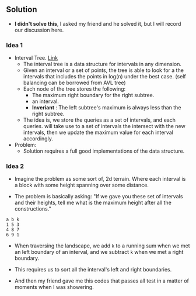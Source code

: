 ## Solution

* **I didn't solve this**, I asked my friend and he solved it, but I will record our discussion here.

### Idea 1

* Interval Tree. <a href="https://www.geeksforgeeks.org/interval-tree/">Link</a>
  * The interval tree is a data structure for intervals in any dimension.
  * Given an interval or a set of points, the tree is able to look for a the intervals that includes the points in
  log(n) under the best case. (self balancing can be borrowed from AVL tree)
  * Each node of the tree stores the following:
    * The maximum right boundary for the right subtree.
    * an interval.
    * **Inveriant** : The left subtree's maximum is always less than the right subtree.
  * The idea is, we store the queries as a set of intervals, and each queries.
  will take use to a set of intervals the intersect with the new intervals, then we update the maximum value 
  for each interval accordingly.
* Problem: 
  * Solution requires a full good implementations of the data structure. 

### Idea 2

* Imagine the problem as some sort of, 2d terrain. Where each interval is a block with some height spanning over some 
distance. 

* The problem is basically asking: "If we gave you these set of intervals and their heights, tell me what is the 
maximum height after all the constructions."

```
a b k
1 5 3
4 8 7
6 9 1
```

* When traversing the landscape, we add `k` to a running sum when we met an left boundary of an interval, and we 
subtract `k` when we met a right boundary. 

* This requires us to sort all the interval's left and right boundaries. 

* And then my friend gave me this codes that passes all test in a matter of moments when I was showering. 